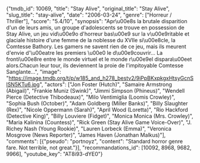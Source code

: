 {"tmdb_id": 10069, "title": "Stay Alive", "original_title": "Stay Alive", "slug_title": "stay-alive", "date": "2006-03-24", "genre": ["Horreur / Thriller"], "score": "5.4/10", "synopsis": "Apr\u00e8s la brutale disparition d'un de leurs amis, un groupe d'adolescents se trouve en possession de Stay Alive, un jeu vid\u00e9o d'horreur bas\u00e9 sur la v\u00e9ritable et glaciale histoire d'une femme de la noblesse du XVIIe si\u00e8cle, la Comtesse Bathory. Les gamers ne savent rien de ce jeu, mais ils meurent d'envie d'\u00eatre les premiers \u00e0 le d\u00e9couvrir... La fronti\u00e8re entre le monde virtuel et le monde r\u00e9el dispara\u00eet alors.Chacun leur tour, ils deviennent la proie de l'impitoyable Comtesse Sanglante...", "image": "https://image.tmdb.org/t/p/w185_and_h278_bestv2/9iPpBKxpkgxHtsyGcnSlSN5KTu6.jpg", "actors": ["Jon Foster (Hutch)", "Samaire Armstrong (Abigail)", "Frankie Muniz (Swink)", "Jimmi Simpson (Phineus)", "Wendell Pierce (Detective Thibodeaux)", "Milo Ventimiglia (Loomis Crowley)", "Sophia Bush (October)", "Adam Goldberg (Miller Banks)", "Billy Slaughter (Rex)", "Nicole Oppermann (Sarah)", "April Wood (Loretta)", "Rio Hackford (Detective King)", "Billy Louviere (Fidget)", "Monica Monica (Mrs. Crowley)", "Maria Kalinina (Countess)", "Rick Green (Stay Alive Game Voice-Over)", "J. Richey Nash (Young Rookie)", "Lauren Lorbeck (Emma)", "Veronica Mosgrove (News Reporter)", "James Haven (Jonathan Malkus)"], "comments": [{"pseudo": "portnoyz", "content": "Standard horror genre fare. Not terrible, not great."}], "recommandations_id": [10092, 8968, 9682, 9966], "youtube_key": "AT8i93-dYE0"}